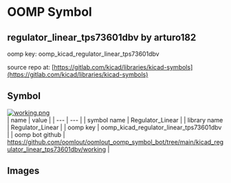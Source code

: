 # OOMP Symbol  
## regulator_linear_tps73601dbv  by arturo182  
  
oomp key: oomp_kicad_regulator_linear_tps73601dbv  
  
source repo at: [https://gitlab.com/kicad/libraries/kicad-symbols](https://gitlab.com/kicad/libraries/kicad-symbols)  
## Symbol  
  
[![working.png](working_600.png)](working.png)  
| name | value | 
| --- | --- | 
| symbol name | Regulator_Linear | 
| library name | Regulator_Linear | 
| oomp key | oomp_kicad_regulator_linear_tps73601dbv | 
| oomp bot github | https://github.com/oomlout/oomlout_oomp_symbol_bot/tree/main/kicad_regulator_linear_tps73601dbv/working | 
## Images  
